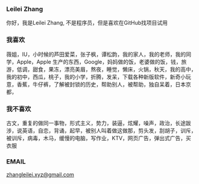 ### Leilei Zhang
你好，我是Leilei Zhang, 不是程序员，但是喜欢在GitHub找项目试用


### 我喜欢

薇姐，IU，小时候的芦田爱菜，张子枫，谭松韵，我的家人，我的老师，我的同学，Apple，Apple 生产的东西，Google，妈妈做的饭，老婆做的饭，钱，旅游，低调，甜食，果冻，漂亮美眉，熬夜，睡觉，懒床，火锅，秋天，我的高中，我的初中，西瓜，桃子，我的小学，折腾，发呆，下载各种新版软件，新奇小玩意，香蕉，牛仔裤，了解被封锁的历史，帮助别人，被帮助，独自呆着，日本京都，

 
### 我不喜欢

古文，重复的做同一事物，形式主义，势力，装逼，炫耀，噪声，政治，长途跋涉，说英语，自恋，背诵，起早，被别人叫着做这做那，剪头发，刮胡子，训斥，被训斥，病毒，木马，缓慢的电脑，写作业，KTV，网页广告，弹出式广告，买衣服
### EMAIL

[zhangleilei.xyz@gmail.com](zhangleilei.xyz@gmail.com)